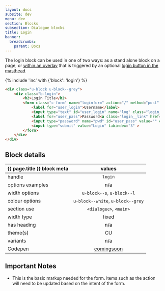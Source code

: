 ```yaml
---
layout: docs
subsite: dev
menu: dev
section: Blocks
subsection: Dialogue blocks
title: Login
banner:
  breadcrumbs:
    parent: Docs
---
```

The login block can be used in one of two ways: as a stand alone block on a page, or [within an overlay]({{site.url}}dev/layouts/overlay/) that is triggered by an optional [login button in the masthead]({{site.url}}dev/blocks/header/masthead#masthead-with-login-button).

{% include 'inc' with {'block': 'login'} %}

```html
<div class="u-block u-block--grey">
    <div class="b-login">
        <h2>Login Title</h2>
        <form class="c-form" name="loginform" action="/" method="post" accept-charset="UTF-8">
            <label for="user_login">Username</label>
            <input type="text" id="user_login" name="log" class="login__field" value="" tabindex="1" autocapitalize="off" autocorrect="off" autofocus="autofocus" aria-required="true">
            <label for="user_pass">Password<a class="login__link" href="https://myone.carleton.ca/">Forgot password?</a></label>
            <input type="password" name="pwd" id="user_pass" value="" class="form-control form-control input-block" tabindex="2" aria-required="true">
            <input type="submit" value="Login" tabindex="3" >
        </form>
    </div>
</div>
```

## Block details

| {{ page.title }}  block meta   |  values
| --------------| :-------------------------------------:
| handle              | `login` 
| options examples    | n/a
| width options       | `u-block--s`, `u-block--l`     
| colour options      | `u-block--white`, `u-block--grey`  
| section use         | `<dialogue>`, `<main>`                 
| width type          | fixed                          
| has heading         | n/a
| theme(s)            | CU
| variants            | n/a
| Codepen             | [comingsoon](#)


## Important Notes

- This is the basic markup needed for the form. Items such as the action will need to be updated based on the intent of the form.
